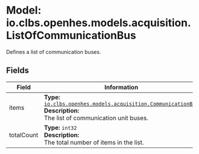 # Model: io.clbs.openhes.models.acquisition.ListOfCommunicationBus

Defines a list of communication buses.

## Fields

| Field | Information |
| --- | --- |
| items | <b>Type:</b> [`io.clbs.openhes.models.acquisition.CommunicationBus`](model-io-clbs-openhes-models-acquisition-communicationbus.md)<br><b>Description:</b><br>The list of communication unit buses. |
| totalCount | <b>Type:</b> `int32`<br><b>Description:</b><br>The total number of items in the list. |


